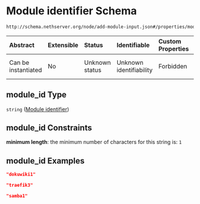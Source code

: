 # Module identifier Schema

```txt
http://schema.nethserver.org/node/add-module-input.json#/properties/module_id
```



| Abstract            | Extensible | Status         | Identifiable            | Custom Properties | Additional Properties | Access Restrictions | Defined In                                                                   |
| :------------------ | :--------- | :------------- | :---------------------- | :---------------- | :-------------------- | :------------------ | :--------------------------------------------------------------------------- |
| Can be instantiated | No         | Unknown status | Unknown identifiability | Forbidden         | Allowed               | none                | [add-module-input.json\*](node/add-module-input.json "open original schema") |

## module\_id Type

`string` ([Module identifier](add-module-input-properties-module-identifier.md))

## module\_id Constraints

**minimum length**: the minimum number of characters for this string is: `1`

## module\_id Examples

```json
"dokuwiki1"
```

```json
"traefik3"
```

```json
"samba1"
```
